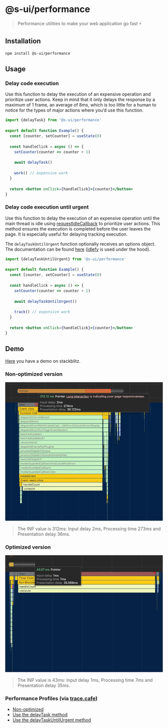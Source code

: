 # @s-ui/performance

> Performance utilities to make your web application go fast ⚡️

## Installation

```sh
npm install @s-ui/performance
```

## Usage

### Delay code execution

Use this function to delay the execution of an expensive operation and prioritize user actions. Keep in mind that it only delays the response by a maximum of 1 frame, an average of 8ms, which is too little for a human to notice for the types of major actions where you’d use this function.

```jsx
import {delayTask} from '@s-ui/performance'

export default function Example() {
  const [counter, setCounter] = useState(0)

  const handleClick = async () => {
    setCounter(counter => counter + 1)

    await delayTask()

    work() // expensive work
  }

  return <button onClick={handleClick}>{counter}</button>
}
```

### Delay code execution until urgent

Use this function to delay the execution of an expensive operation until the main thread is idle using [requestIdleCallback](https://developer.mozilla.org/en-US/docs/Web/API/Window/requestIdleCallback) to prioritize user actions. This method ensures the execution is completed before the user leaves the page. It is especially useful for delaying tracking execution.

The `delayTaskUntilUrgent` function optionally receives an options object. The documentation can be found [here](https://github.com/redbus-labs/idlefy/tree/main?tab=readme-ov-file#methods) ([idlefy](https://github.com/redbus-labs/idlefy/tree/main) is used under the hood).

```jsx
import {delayTaskUntilUrgent} from '@s-ui/performance'

export default function Example() {
  const [counter, setCounter] = useState(0)

  const handleClick = async () => {
    setCounter(counter => counter + 1)

    await delayTaskUntilUrgent()

    track() // expensive work
  }

  return <button onClick={handleClick}>{counter}</button>
}
```

## Demo

[Here](https://stackblitz.com/edit/vitejs-vite-nnuycs?file=src%2FApp.jsx) you have a demo on stackblitz.

### Non-optimized version

![Non-optimized version](./assets/Non-optimized.webp)

> The INP value is 312ms: Input delay 2ms, Processing time 273ms and Presentation delay 36ms.

### Optimized version

![Optimized version](./assets/Optimized.webp)

> The INP value is 43ms: Input delay 1ms, Processing time 7ms and Presentation delay 35ms.

### Performance Profiles (via [trace.cafe](https://trace.cafe/))

- [Non-optimized](https://trace.cafe/t/bNv6tcpIpv)
- [Use the delayTask method](https://trace.cafe/t/ShXAOWyFT4)
- [Use the delayTaskUntilUrgent method](https://trace.cafe/t/bBuq2l0cxQ)
